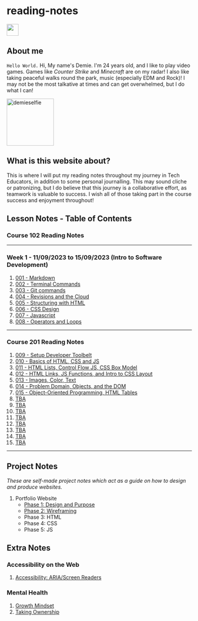 # reading-notes

<a href="https://github.com/RogueStar112"><img src="https://github.githubassets.com/images/modules/logos_page/GitHub-Mark.png" width="32" height="32"></a>

## About me

`Hello World.`
Hi, My name's Demie. I'm 24 years old, and I like to play video games. Games like _Counter Strike_ and _Minecraft_ are on my radar!
I also like taking peaceful walks round the park, music (especially EDM and Rock)! I may not be the most talkative at times and can
get overwhelmed, but I do what I can!

<img src="https://i.ibb.co/stWp728/demieselfie.png" alt="demieselfie" border="0" width="128" height="128">

## What is this website about?

This is where I will put my reading notes throughout my journey in Tech Educators, in addition to some personal journalling. This may sound cliche or patronizing, but I do believe that this journey is a collaborative effort, as teamwork is valuable to success. I wish all of those taking part in the course success and enjoyment throughout!

## Lesson Notes - Table of Contents

### Course 102 Reading Notes

<hr>

### Week 1 - 11/09/2023 to 15/09/2023 (Intro to Software Development)

1.  [001 - Markdown](course_102/001_markdown.md)
2.  [002 - Terminal Commands](course_102/002_terminal_commands.md)
3.  [003 - Git commands](course_102/003_git_commands.md)
4.  [004 - Revisions and the Cloud](course_102/004_revisions_and_the_cloud.md)
5.  [005 - Structuring with HTML](course_102/005_html_structure.md)
6.  [006 - CSS Design](course_102/006_css_tutorial.md)
7.  [007 - Javascript](course_102/007_javascript_tutorial.md)
8.  [008 - Operators and Loops](course_102/008_operators_and_loops.md)

<hr>

### Course 201 Reading Notes

1. [009 - Setup Developer Toolbelt](course_201/009_setup_developer_toolbelt.md)
2. [010 - Basics of HTML, CSS and JS](course_201/010_web_basics.md)
3. [011 - HTML Lists, Control Flow JS, CSS Box Model](course_201/011_read_class03.md)
4. [012 - HTML Links, JS Functions, and Intro to CSS Layout](course_201/012_read_class04.md)
5. [013 - Images, Color, Text](course_201/013_read_class05.md)
6. [014 - Problem Domain, Objects, and the DOM](course_201/014_read_class06.md)
7. [015 - Object-Oriented Programming, HTML Tables](course_201/015_read_class07.md)
8. [TBA](course_201/016.md)
9. [TBA](course_201/017.md)
10. [TBA](course_201/018.md)
11. [TBA](course_201/019.md)
12. [TBA](course_201/020.md)
13. [TBA](course_201/021.md)
14. [TBA](course_201/022.md)
15. [TBA](course_201/023.md)

<hr>

## Project Notes

_These are self-made project notes which act as a guide on how to design and produce websites._

1. Portfolio Website
   - [Phase 1: Design and Purpose](./project_notes/portfolio_p1.md)
   - [Phase 2: Wireframing](./project_notes/portfolio_p2.md)
   - Phase 3: HTML
   - Phase 4: CSS
   - Phase 5: JS

## Extra Notes

### Accessibility on the Web

1. [Accessibility: ARIA/Screen Readers](extra_notes/accessibility.md)

### Mental Health

1. [Growth Mindset](extra_notes/growthmindset.md)
2. [Taking Ownership](extra_notes/takingownership.md)
